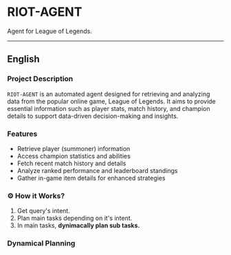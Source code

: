 # RIOT-AGENT

Agent for League of Legends.

---

## English

### Project Description
`RIOT-AGENT` is an automated agent designed for retrieving and analyzing data from the popular online game, League of Legends. It aims to provide essential information such as player stats, match history, and champion details to support data-driven decision-making and insights.

### Features
- Retrieve player (summoner) information
- Access champion statistics and abilities
- Fetch recent match history and details
- Analyze ranked performance and leaderboard standings
- Gather in-game item details for enhanced strategies

### ⚙️ How it Works?

1. Get query's intent.
2. Plan main tasks depending on it's intent.
3. In main tasks, **dynimacally plan sub tasks.**

### Dynamical Planning


